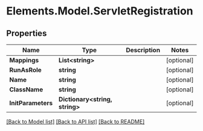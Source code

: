 # Elements.Model.ServletRegistration

## Properties

Name | Type | Description | Notes
------------ | ------------- | ------------- | -------------
**Mappings** | **List&lt;string&gt;** |  | [optional] 
**RunAsRole** | **string** |  | [optional] 
**Name** | **string** |  | [optional] 
**ClassName** | **string** |  | [optional] 
**InitParameters** | **Dictionary&lt;string, string&gt;** |  | [optional] 

[[Back to Model list]](../README.md#documentation-for-models) [[Back to API list]](../README.md#documentation-for-api-endpoints) [[Back to README]](../README.md)

